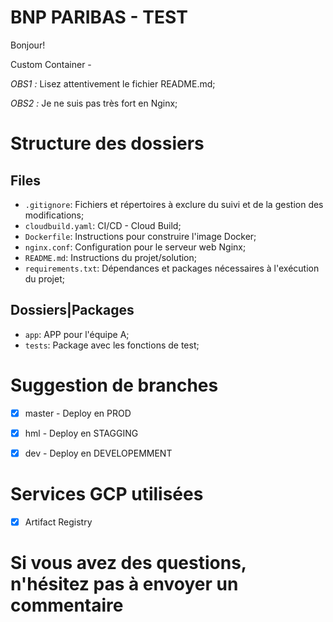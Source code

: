 # BNP PARIBAS - TEST
Bonjour!

Custom Container -

*OBS1 :* Lisez attentivement le fichier README.md;

*OBS2 :* Je ne suis pas très fort en Nginx;

<h1>Structure des dossiers</h1>

<h2>Files</h2>

- `.gitignore`: Fichiers et répertoires à exclure du suivi et de la gestion des modifications;
- `cloudbuild.yaml`: CI/CD - Cloud Build;
- `Dockerfile`: Instructions pour construire l'image Docker;
- `nginx.conf`: Configuration pour le serveur web Nginx;
- `README.md`: Instructions du projet/solution;
- `requirements.txt`: Dépendances et packages nécessaires à l'exécution du projet;


<h2>Dossiers|Packages</h2>

- `app`: APP pour l'équipe A;
- `tests`: Package avec les fonctions de test;


<h1>Suggestion de branches</h1>

- [x] master - Deploy en PROD
- [x] hml    - Deploy en STAGGING
- [x] dev    - Deploy en DEVELOPEMMENT


<h1>Services GCP utilisées</h1>

- [x] Artifact Registry


<h1>Si vous avez des questions, n'hésitez pas à envoyer un commentaire</h1>